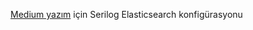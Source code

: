 [Medium yazım](https://berkbaybas.medium.com/serilog-elasticsearch-kibana-merkezi-log-entegrasyonu-e3d5897c3e20) için Serilog Elasticsearch konfigürasyonu
